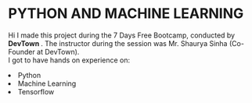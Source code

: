 # PYTHON AND MACHINE LEARNING 
Hi I made this project during the 7 Days Free Bootcamp, conducted by <b> DevTown
</b>.
The instructor during the session was Mr. Shaurya Sinha (Co-Founder at DevTown).
<br>I got to have hands on experience on:
<li>Python
<li>Machine Learning
<li>Tensorflow



